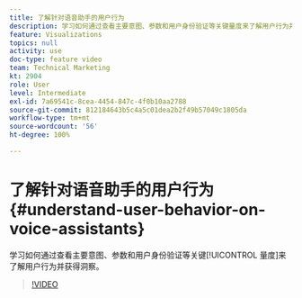 ```yaml
---
title: 了解针对语音助手的用户行为
description: 学习如何通过查看主要意图、参数和用户身份验证等关键量度来了解用户行为并获得洞察。
feature: Visualizations
topics: null
activity: use
doc-type: feature video
team: Technical Marketing
kt: 2904
role: User
level: Intermediate
exl-id: 7a69541c-8cea-4454-847c-4f0b10aa2788
source-git-commit: 812184643b5c4a5c01dea2b2f49b57049c1805da
workflow-type: tm+mt
source-wordcount: '56'
ht-degree: 100%

---
```


# 了解针对语音助手的用户行为 {#understand-user-behavior-on-voice-assistants}

学习如何通过查看主要意图、参数和用户身份验证等关键[!UICONTROL 量度]来了解用户行为并获得洞察。

>[!VIDEO](https://video.tv.adobe.com/v/34989/?quality=12&learn=on&captions=chi_hans)
